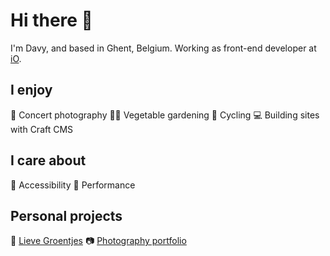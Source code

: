 # Hi there 👋
I'm Davy, and based in Ghent, Belgium. 
Working as front-end developer at [iO](https://www.iodigital.com/).

## I enjoy
📸 Concert photography
🧑‍🌾 Vegetable gardening
🚴 Cycling
💻 Building sites with Craft CMS

## I care about
💬 Accessibility
🚀 Performance

## Personal projects
🌱 [Lieve Groentjes](https://lievegroentjes.be?utm_medium=social&utm_source=Github&utm_content=profile)
📷 [Photography portfolio](https://davydepauw.be?utm_medium=social&utm_source=Github&utm_content=profile)
